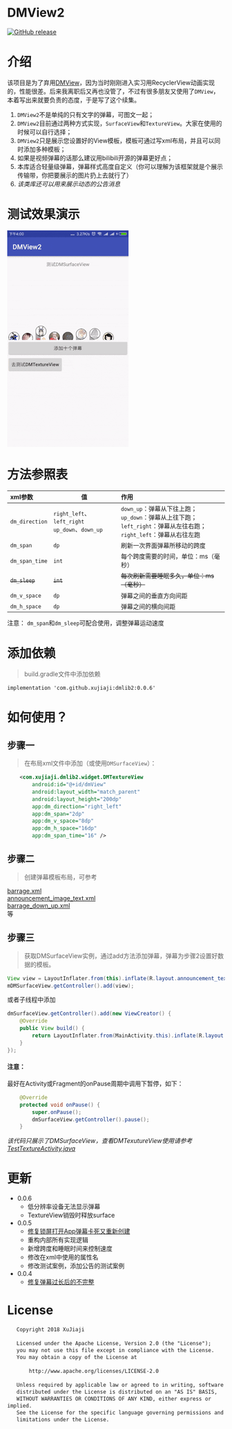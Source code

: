 # DMView2
[![GitHub release](https://img.shields.io/badge/bintray-0.0.6-brightgreen.svg)](https://bintray.com/xujiaji/maven/dmlib2/0.0.6)
# 介绍
该项目是为了弃用[DMView](https://github.com/xujiaji/DMView)，因为当时刚刚进入实习用RecyclerView动画实现的，性能很差。后来我离职后又再也没管了，不过有很多朋友又使用了`DMView`，本着写出来就要负责的态度，于是写了这个续集。

1. `DMView2`不是单纯的只有文字的弹幕，可图文一起；
2. `DMView2`目前通过两种方式实现，`SurfaceView`和`TextureView`。大家在使用的时候可以自行选择；
3. `DMView2`只是展示您设置好的View模板，模板可通过写xml布局，并且可以同时添加多种模板；
4. 如果是视频弹幕的话那么建议用bilibili开源的弹幕更好点；
5. 本库适合轻量级弹幕，弹幕样式高度自定义（你可以理解为该框架就是个展示传输带，你把要展示的图片扔上去就行了）
6. *该类库还可以用来展示动态的公告消息*

# 测试效果演示

![测试Gif展示](img/test.gif)

# 方法参照表

|xml参数|值|作用|
|:-|-|:-|
|`dm_direction`|`right_left`、`left_right`<br>`up_down`、`down_up`|`down_up`：弹幕从下往上跑；<br>`up_down`：弹幕从上往下跑；<br>`left_right`：弹幕从左往右跑；<br>`right_left`：弹幕从右往左跑|
|`dm_span`|`dp`|刷新一次界面弹幕所移动的跨度|
|`dm_span_time`|`int`|每个跨度需要的时间，单位：ms（毫秒）|
|~~`dm_sleep`~~|~~`int`~~|~~每次刷新需要睡眠多久，单位：ms（毫秒）~~|
|`dm_v_space`|`dp`|弹幕之间的垂直方向间距|
|`dm_h_space`|`dp`|弹幕之间的横向间距|

注意： `dm_span`和`dm_sleep`可配合使用，调整弹幕运动速度

# 添加依赖
> build.gradle文件中添加依赖

```
implementation 'com.github.xujiaji:dmlib2:0.0.6'
```
# 如何使用？
## 步骤一
> 在布局xml文件中添加（或使用`DMSurfaceView`）：

``` xml
    <com.xujiaji.dmlib2.widget.DMTextureView
        android:id="@+id/dmView"
        android:layout_width="match_parent"
        android:layout_height="200dp"
        app:dm_direction="right_left"
        app:dm_span="2dp"
        app:dm_v_space="8dp"
        app:dm_h_space="16dp"
        app:dm_span_time="16" />
```

## 步骤二
> 创建弹幕模板布局，可参考

[barrage.xml](sample/src/main/res/layout/barrage.xml)<br>
[announcement_image_text.xml](sample/src/main/res/layout/announcement_image_text.xml)<br>
[barrage_down_up.xml](sample/src/main/res/layout/barrage_down_up.xml)<br>
等

## 步骤三
> 获取DMSurfaceView实例，通过add方法添加弹幕，弹幕为步骤2设置好数据的模板。

``` java
View view = LayoutInflater.from(this).inflate(R.layout.announcement_text, null);
mDMSurfaceView.getController().add(view);
```

或者子线程中添加

``` java
dmSurfaceView.getController().add(new ViewCreator() {
    @Override
    public View build() {
        return LayoutInflater.from(MainActivity.this).inflate(R.layout.barrage_other, null);
    }
});
```

#### 注意：

最好在Activity或Fragment的onPause周期中调用下暂停，如下：

``` java
    @Override
    protected void onPause() {
        super.onPause();
        dmSurfaceView.getController().pause();
    }
```

*该代码只展示了DMSurfaceView，查看DMTexutureView使用请参考 [TestTextureActivity.java](sample/src/main/java/com/xujiaji/dmview2/TestTextureActivity.java)*

# 更新
- 0.0.6
    + 低分辨率设备无法显示弹幕
    + TextureView销毁时释放surface
- 0.0.5
    + [修复锁屏打开App弹幕卡死又重新创建](https://github.com/xujiaji/DMView2/issues/3)
    + 重构内部所有实现逻辑
    + 新增跨度和睡眠时间来控制速度
    + 修改在xml中使用的属性名
    + 修改测试案例，添加公告的测试案例
- 0.0.4
    + [修复弹幕过长后的不完整](https://github.com/xujiaji/DMView2/issues/1)

# License
```
   Copyright 2018 XuJiaji

   Licensed under the Apache License, Version 2.0 (the "License");
   you may not use this file except in compliance with the License.
   You may obtain a copy of the License at

       http://www.apache.org/licenses/LICENSE-2.0

   Unless required by applicable law or agreed to in writing, software
   distributed under the License is distributed on an "AS IS" BASIS,
   WITHOUT WARRANTIES OR CONDITIONS OF ANY KIND, either express or implied.
   See the License for the specific language governing permissions and
   limitations under the License.
```